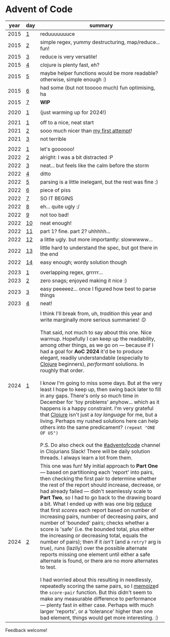 # Advent of Code

| year | day | summary |
| --- | --- | --- |
| 2015 | [1](src/y2015/d1.clj) | reduuuuuuuce |
| 2015 | [2](src/y2015/d2.clj) | simple regex, yummy destructuring, map/reduce... fun! |
| 2015 | [3](src/y2015/d3.clj) | reduce is very versatile! |
| 2015 | [4](src/y2015/d4.clj) | clojure is plenty fast, eh? |
| 2015 | [5](src/y2015/d5.clj) | maybe helper functions would be more readable? otherwise, simple enough :) |
| 2015 | [6](src/y2015/d6.clj) | had some (but not tooooo much) fun optimising, ha |
| 2015 | [7](src/y2015/d7.clj) | **WIP** |
| | | |
| 2020 | [1](src/y2020/d1.clj) | (just warming up for 2024!) |
| | | |
| 2021 | [1](src/y2021/d1.clj) | off to a nice, neat start |
| 2021 | [2](src/y2021/d2.clj) | sooo much nicer than [my first attempt](https://github.com/CarnunMP/AoC-2021/blob/master/src/days/day2.clj)! |
| 2021 | [3](src/y2021/d3.clj) | not terrible |
| | | |
| 2022 | [1](src/y2022/d1.clj) | let's goooooo! |
| 2022 | [2](src/y2022/d2.clj) | alright: I was a bit distracted :P |
| 2022 | [3](src/y2022/d3.clj) | neat... but feels like the calm before the storm |
| 2022 | [4](src/y2022/d4.clj) | ditto |
| 2022 | [5](src/y2022/d5.clj) | parsing is a little inelegant, but the rest was fine :) |
| 2022 | [6](src/y2022/d6.clj) | piece of piss |
| 2022 | [7](src/y2022/d7.clj) | SO IT BEGINS |
| 2022 | [8](src/y2022/d8.clj) | eh... quite ugly :/ |
| 2022 | [9](src/y2022/d9.clj) | not too bad! |
| 2022 | [10](src/y2022/d10.clj) | neat enough! |
| 2022 | [11](src/y2022/d11.clj) | part 1? fine. part 2? uhhhhh... |
| 2022 | [12](src/y2022/d12.clj) | a little ugly. but more importantly: slowwwww... |
| 2022 | [13](src/y2022/d13.clj) | little hard to understand the spec, but got there in the end |
| 2022 | [14](src/y2022/d14.clj) | easy enough; wordy solution though |
| | | |
| 2023 | [1](src/y2023/d1.clj) | overlapping regex, grrrrr... |
| 2023 | [2](src/y2023/d2.clj) | zero snags; enjoyed making it nice :) |
| 2023 | [3](src/y2023/d3.clj) | easy peeeeez... once I figured how best to parse things |
| 2023 | [4](src/y2023/d4.clj) | neat! |
| | | |
| 2024 | [1](src/y2024/d1.clj) | I think I'll break from, uh, _tradition_ this year and write marginally more serious summaries! :D</br></br>That said, not much to say about this one. Nice warmup. Hopefully I can keep up the readability, among other things, as we go on — because if I had a goal for **AoC 2024** it'd be to produce elegant, readily understandable (especially to [Clojure](https://clojure.org) beginners), _performant_ solutions. In roughly that order.</br></br>I know I'm going to miss some days. But at the very least I hope to keep up, then swing back later to fill in any gaps. There's only so much time in December for 'toy problems' anyhow... which as it happens is a happy constraint. I'm very grateful that [Clojure](https://clojure.org) isn't just a _toy language_ for me, but a living. Perhaps my rushed solutions here can help others into the same predicament? `(repeat "ONE OF US")`</br></br>P.S. Do also check out the [#adventofcode](https://clojurians.slack.com/archives/C0GLTDB2T) channel in Clojurians Slack! There will be daily solution threads. I always learn a lot from them. |
| 2024 | [2](src/y2024/d2.clj) | This one was fun! My initial approach to **Part One** — based on partitioning each 'report' into pairs, then checking the first pair to determine whether the rest of the report should increase, decrease, or had already failed — didn't seamlessly scale to **Part Two**, so I had to go back to the drawing board a bit. What I ended up with was one big [reduce](https://clojuredocs.org/clojure.core/reduce) that first _scores_ each report based on number of increasing pairs, number of decreasing pairs, and number of 'bounded' pairs; checks whether a score is 'safe' (i.e. the bounded total, plus either the increasing or decreasing total, equals the number of pairs); then if it *isn't* (and a `retry?` arg is true), runs (lazily) over the possible alternate reports missing one element until either a safe alternate is found, or there are no more alternates to test.</br></br>I had worried about this resulting in needlessly, repeatedly scoring the same pairs, so I [memoize](https://clojuredocs.org/clojure.core/memoize)d the `score-pair` function. But this didn't seem to make any measurable difference to performance — plenty fast in either case. Perhaps with much larger 'reports', or a 'tolerance' higher than one bad element, things would get more interesting. :) |

Feedback welcome!
